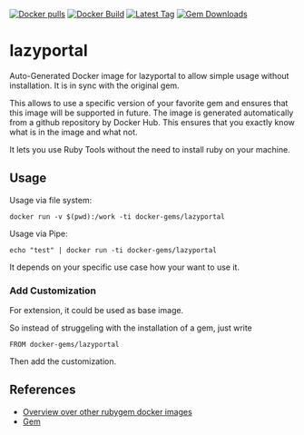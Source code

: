 [![Docker pulls](https://img.shields.io/docker/pulls/rubygem/lazyportal.svg)](https://hub.docker.com/r/rubygem/lazyportal/)
[![Docker Build](https://img.shields.io/docker/automated/rubygem/lazyportal.svg)](https://hub.docker.com/r/rubygem/lazyportal/)
[![Latest Tag](https://img.shields.io/github/tag/docker-rubygem/lazyportal.svg)](https://hub.docker.com/r/rubygem/lazyportal/)
[![Gem Downloads](https://img.shields.io/gem/dt/lazyportal.svg)](https://rubygems.org/gems/lazyportal/)
# lazyportal

Auto-Generated Docker image for lazyportal to allow simple usage without installation.
It is in sync with the original gem.

This allows to use a specific version of your favorite gem and ensures that this image will be supported in future.
The image is generated automatically from a github repository by Docker Hub.
This ensures that you exactly know what is in the image and what not.

It lets you use Ruby Tools without the need to install ruby on your machine.

## Usage

Usage via file system:

`docker run -v $(pwd):/work -ti docker-gems/lazyportal`

Usage via Pipe:

`echo "test" | docker run -ti docker-gems/lazyportal`

It depends on your specific use case how your want to use it.

### Add Customization

For extension, it could be used as base image.

So instead of struggeling with the installation of a gem, just write

`FROM docker-gems/lazyportal`

Then add the customization.

## References

 - [Overview over other rubygem docker images](https://github.com/thinkbot/docker-rubygem)
 - [Gem](https://rubygems.org/gems/lazyportal/)
